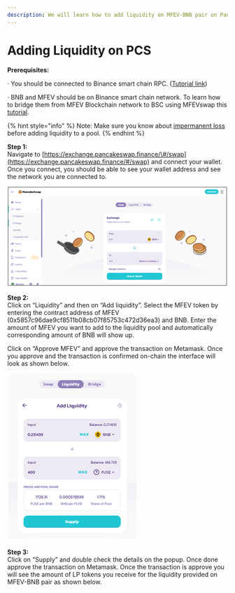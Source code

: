 ```yaml
---
description: We will learn how to add liquidity on MFEV-BNB pair on Pancakeswap.
---
```


# Adding Liquidity on PCS

**Prerequisites:**

· You should be connected to Binance smart chain RPC. \([Tutorial link](https://academy.binance.com/en/articles/connecting-metamask-to-binance-smart-chain)\)

· BNB and MFEV should be on Binance smart chain network. To learn how to bridge them from MFEV Blockchain network to BSC using MFEVswap this [tutorial](https://doc.mediablock.ai/the-MFEV-chain/token-bridges/transfer-MFEV-using-bridge-on-MFEVswap).

{% hint style="info" %}
Note: Make sure you know about [impermanent loss](https://academy.binance.com/en/articles/impermanent-loss-explained) before adding liquidity to a pool.
{% endhint %}

**Step 1:**  
Navigate to [https://exchange.pancakeswap.finance/\#/swap](https://exchange.pancakeswap.finance/#/swap) and connect your wallet. Once you connect, you should be able to see your wallet address and see the network you are connected to.

![](../.gitbook/assets/image%20%2810%29.png)

**Step 2:**  
Click on “Liquidity” and then on “Add liquidity”. Select the MFEV token by entering the contract address of MFEV \(0x5857c96dae9cf8511b08cb07f85753c472d36ea3\) and BNB. Enter the amount of MFEV you want to add to the liquidity pool and automatically corresponding amount of BNB will show up.

Click on “Approve MFEV” and approve the transaction on Metamask. Once you approve and the transaction is confirmed on-chain the interface will look as shown below.

![](../.gitbook/assets/image%20%289%29.png)

**Step 3:**  
Click on “Supply” and double check the details on the popup. Once done approve the transaction on Metamask. Once the transaction is approve you will see the amount of LP tokens you receive for the liquidity provided on MFEV-BNB pair as shown below.
